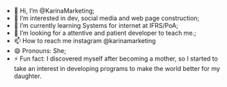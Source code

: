 - 👋 Hi, I’m @KarinaMarketing;
- 👀 I’m interested in dev, social media and web page construction;
- 🌱 I’m currently learning Systems for internet at IFRS/PoA;
- 💞️ I’m looking for a attentive and patient developer to teach me.;
- 📫 How to reach me instagram @karinamarketing
- 😄 Pronouns: She;
- ⚡ Fun fact: I discovered myself after becoming a mother, so I started to take an interest in developing programs to make the world better for my daughter.

<!---
KarinaMarketing/KarinaMarketing is a ✨ special ✨ repository because its `README.md` (this file) appears on your GitHub profile.
You can click the Preview link to take a look at your changes.
--->
